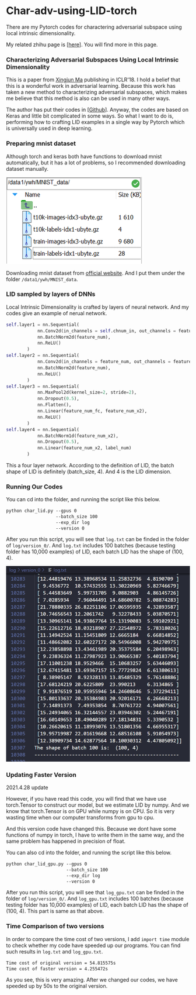 # Char-adv-using-LID-torch
There are my Pytorch codes for charactering adversarial subspace using local intrinsic dimensionality.

My related zhihu page is [[here](https://zhuanlan.zhihu.com/p/365307057)]. You will find more in this page.



### Characterizing Adversarial Subspaces Using Local Intrinsic  Dimensionality
This is a paper from [Xingjun Ma](http://xingjunma.com/) publishing in ICLR'18. I hold a belief that this is a wonderful work in adversarial learning. Because this work has taken a new method to characterizing adversarial subspaces, which makes me believe that this method is also can be used in many other ways.

The author has put their codes in [[Github](https://github.com/xingjunm/lid_adversarial_subspace_detection)]. Anyway, the codes are based on Keras and little bit complicated in some ways. So what I want to do is, performing how to crafting LID examples in a single way by Pytorch which is universally used in deep learning.

### Preparing mnist dataset

Although torch and keras both have functions to download mnist automatically, but it has a lot of problems, so I recommended downloading dataset manually. 

![](assets/mnist_ex.png)

Downloading mnist dataset from [official website](http://yann.lecun.com/exdb/mnist/). And I put them under the folder `/data1/ywh/MNIST_data`.

### LID sampled by layers of DNNs 

Local Intrinsic  Dimensionality is crafted by layers of neural network. And my codes give an example of nerual network. 

```python
self.layer1 = nn.Sequential(
            nn.Conv2d(in_channels = self.chnum_in, out_channels = feature_num, kernel_size=3),
            nn.BatchNorm2d(feature_num),
            nn.ReLU()
        )
self.layer2 = nn.Sequential(
            nn.Conv2d(in_channels = feature_num, out_channels = feature_num, kernel_size=3),
            nn.BatchNorm2d(feature_num),
            nn.ReLU()
        )
self.layer3 = nn.Sequential(
            nn.MaxPool2d(kernel_size=2, stride=2),
            nn.Dropout(0.5),  
            nn.Flatten(),  
            nn.Linear(feature_num_fc, feature_num_x2),            
            nn.ReLU()
        )
self.layer4 = nn.Sequential(
            nn.BatchNorm1d(feature_num_x2), 
            nn.Dropout(0.5),  
            nn.Linear(feature_num_x2, label_num)
        )
```

This a four layer network. According to the definition of LID, the batch shape of LID is definitely (batch_size, 4). And 4 is the LID dimension.

### Running Our Codes

You can cd into the folder, and running the script like this below.

```shell
python char_lid.py --gpus 0
                   --batch_size 100
                   --exp_dir log
                   --version 0
```

After you run this script,  you will see that `log.txt` can be finded in the folder of `log/version_0/`. And `log.txt` includes 100 batches (because testing folder has 10,000 examples) of LID, each batch LID has the shape of (100, 4).

![](assets/resultlid.png)

### Updating Faster Version

2021.4.28 update

However, if you have read this code, you will find that we have use torch.Tensor to construct our model, but we estimate LID by numpy. And we know that torch.Tensor is on GPU while numpy is on CPU. So it is very wasting time when our computer transforms from gpu to cpu. 

And this version code have changed this. Because we dont have some functions of numpy in torch, I have to write them in the same way, and the same problem has happened in precision of float.

You can also cd into the folder, and running the script like this below.

```shell
python char_lid_gpu.py --gpus 0
                       --batch_size 100
                       --exp_dir log
                       --version 0
```

After you run this script,  you will see that `log_gpu.txt` can be finded in the folder of `log/version_0/`. And `log_gpu.txt` includes 100 batches (because testing folder has 10,000 examples) of LID, each batch LID has the shape of (100, 4). This part is same as that above.

### Time Comparison of two versions

In order to compare the time cost of two versions, I add `import time` module to check whether my code have speeded up our programs. You can find such results in `log.txt` and `log_gpu.txt`.

```shell
Time cost of original version = 54.815575s
Time cost of faster version = 4.255472s
```

As you see, this is very amazing. After we changed our codes, we have speeded up by 50s to the original version. 